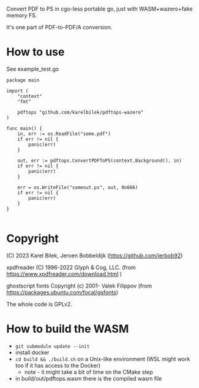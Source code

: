 Convert PDF to PS in cgo-less portable go, just with WASM+wazero+fake memory FS.

It's one part of PDF-to-PDF/A conversion.

How to use
===

See example_test.go
```
package main

import (
    "context"
    "fmt"

    pdftops "github.com/karelbilek/pdftops-wazero"
)

func main() {
	in, err := os.ReadFile("some.pdf")
	if err != nil {
		panic(err)
	}

	out, err := pdftops.ConvertPDFToPS(context.Background(), in)
	if err != nil {
		panic(err)
	}

	err = os.WriteFile("someout.ps", out, 0o666)
	if err != nil {
		panic(err)
	}
}


```

Copyright
===
(C) 2023 Karel Bilek, Jeroen Bobbeldijk (https://github.com/jerbob92)

xpdfreader (C) 1996-2022 Glyph & Cog, LLC. (from https://www.xpdfreader.com/download.html )

ghostscript fonts Copyright (c) 2001- Valek Filippov (from https://packages.ubuntu.com/focal/gsfonts)

The whole code is GPLv2.

How to build the WASM
===

* `git submodule update --init`
* install docker
* `cd build && ./build.sh` on a Unix-like environment (WSL might work too if it has access to the Docker)
  * note - it might take a bit of time on the CMake step
* in build/out/pdftops.wasm there is the compiled wasm file